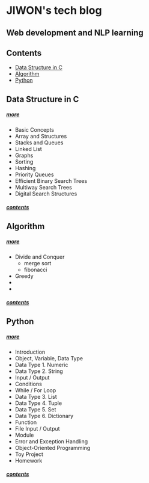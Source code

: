 # JIWON's tech blog
## Web development and NLP learning


## Contents
- [Data Structure in C](#data-structure-in-c)
- [Algorithm](#algorithm)
- [Python](#python)

## Data Structure in C
##### [more](DS/Data-Structure.md)
* Basic Concepts
* Array and Structures
* Stacks and Queues
* Linked List
* Graphs
* Sorting
* Hashing
* Priority Queues
* Efficient Binary Search Trees
* Multiway Search Trees
* Digital Search Structures

##### [contents](#contents)


## Algorithm
##### [more](Algo/Algorithm.md)
* Divide and Conquer
  * merge sort
  * fibonacci
* Greedy
* 
* 

##### [contents](#contents)

## Python
##### [more](Python/Python.md)
* Introduction
* Object, Variable, Data Type
* Data Type 1. Numeric
* Data Type 2. String
* Input / Output
* Conditions
* While / For Loop
* Data Type 3. List
* Data Type 4. Tuple
* Data Type 5. Set
* Data Type 6. Dictionary
* Function
* File Input / Output
* Module
* Error and Exception Handling
* Object-Oriented Programming
* Toy Project
* Homework

##### [contents](#contents)
